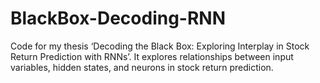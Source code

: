 # BlackBox-Decoding-RNN
Code for my thesis ‘Decoding the Black Box: Exploring Interplay in Stock Return Prediction with RNNs’. It explores relationships between input variables, hidden states, and neurons in stock return prediction.
